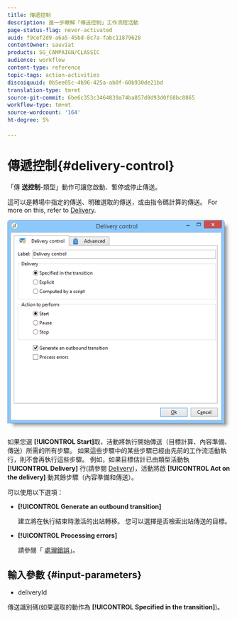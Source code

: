 ```yaml
---
title: 傳遞控制
description: 進一步瞭解「傳送控制」工作流程活動
page-status-flag: never-activated
uuid: f9cef2d9-a6a5-45bd-8c7a-fabc11879628
contentOwner: sauviat
products: SG_CAMPAIGN/CLASSIC
audience: workflow
content-type: reference
topic-tags: action-activities
discoiquuid: 0b5ee05c-4b96-425a-ab0f-60b930de21bd
translation-type: tm+mt
source-git-commit: 6be6c353c3464839a74ba857d8d93d0f68bc8865
workflow-type: tm+mt
source-wordcount: '164'
ht-degree: 5%

---
```



# 傳遞控制{#delivery-control}

「傳 **送控制**-類型」動作可讓您啟動、暫停或停止傳送。

這可以是轉場中指定的傳送、明確選取的傳送，或由指令碼計算的傳送。 For more on this, refer to [Delivery](../../workflow/using/delivery.md).

![](assets/edit_diffusion_act.png)

如果您選 **[!UICONTROL Start]**&#x200B;取，活動將執行開始傳送（目標計算、內容準備、傳送）所需的所有步驟。 如果這些步驟中的某些步驟已經由先前的工作流活動執行，則不會再執行這些步驟。 例如，如果目標估計已由類型活動執 **[!UICONTROL Delivery]** 行(請參閱 [Delivery](../../workflow/using/delivery.md))，活動將啟 **[!UICONTROL Act on the delivery]** 動其餘步驟（內容準備和傳送）。

可以使用以下選項：

* **[!UICONTROL Generate an outbound transition]**

   建立將在執行結束時激活的出站轉移。 您可以選擇是否檢索出站傳送的目標。

* **[!UICONTROL Processing errors]**

   請參閱「 [處理錯誤](../../workflow/using/monitoring-workflow-execution.md#processing-errors)」。

## 輸入參數 {#input-parameters}

* deliveryId

傳送識別碼(如果選取的動作為 **[!UICONTROL Specified in the transition]**)。
